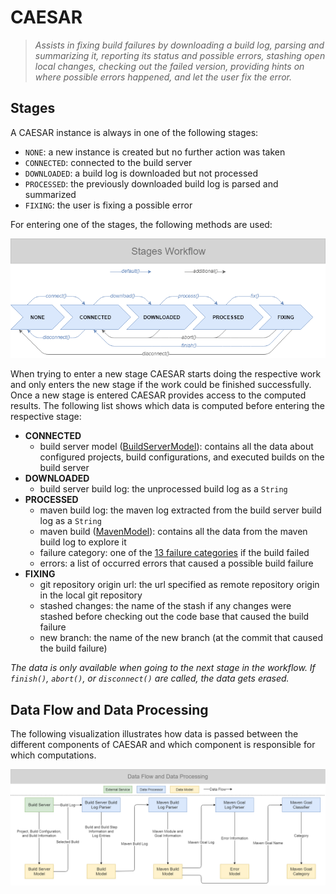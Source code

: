 # CAESAR

> _Assists in fixing build failures by downloading a build log, parsing and summarizing it, reporting its status and possible errors, stashing open local changes, checking out the failed version, providing hints on where possible errors happened, and let the user fix the error._

## Stages

A CAESAR instance is always in one of the following stages:

- `NONE`: a new instance is created but no further action was taken
- `CONNECTED`: connected to the build server
- `DOWNLOADED`: a build log is downloaded but not processed
- `PROCESSED`: the previously downloaded build log is parsed and summarized
- `FIXING`: the user is fixing a possible error

For entering one of the stages, the following methods are used:

![Stages](assets/stages.png)

When trying to enter a new stage CAESAR starts doing the respective work and only enters the new stage if the work could be finished successfully. Once a new stage is entered CAESAR provides access to the computed results. The following list shows which data is computed before entering the respective stage:

- **CONNECTED**
  - build server model ([BuildServerModel](../build-server-model)): contains all the data about configured projects, build configurations, and executed builds on the build server
- **DOWNLOADED**
  - build server build log: the unprocessed build log as a `String`
- **PROCESSED**
  - maven build log: the maven log extracted from the build server build log as a `String`
  - maven build ([MavenModel](../maven-model)): contains all the data from the maven build log to explore it
  - failure category: one of the [13 failure categories](../maven-goal-classifier) if the build failed
  - errors: a list of occurred errors that caused a possible build failure
- **FIXING**
  - git repository origin url: the url specified as remote repository origin in the local git repository
  - stashed changes: the name of the stash if any changes were stashed before checking out the code base that caused the build failure
  - new branch: the name of the new branch (at the commit that caused the build failure)

_The data is only available when going to the next stage in the workflow. If `finish()`, `abort()`, or `disconnect()` are called, the data gets erased._


## Data Flow and Data Processing

The following visualization illustrates how data is passed between the different components of CAESAR and which component is responsible for which computations.

![Data](assets/data.png)
